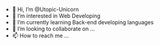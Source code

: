 - 👋 Hi, I’m @Utopic-Unicorn
- 👀 I’m interested in Web Developing
- 🌱 I’m currently learning Back-end developing languages
- 💞️ I’m looking to collaborate on ...
- 📫 How to reach me ...

<!---
Utopic-Unicorn/Utopic-Unicorn is a ✨ special ✨ repository because its `README.md` (this file) appears on your GitHub profile.
You can click the Preview link to take a look at your changes.
--->
